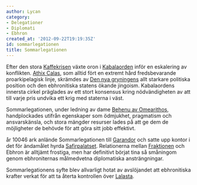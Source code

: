 ```yaml
---
author: Lycan
category:
- Delegationer
- Diplomati
- Ebhron
created_at: '2012-09-22T19:19:35Z'
id: sommarlegationen
title: Sommarlegationen
---
```

Efter den stora [Kaffekrisen] växte oron i [Kabalaorden] inför en eskalering av konflikten. [Athix Calas], som alltid fört en extremt hård fredsbevarande proarkipelagisk linje, skrämdes av [Den nya gryningens] allt starkare politiska position och den ebhronitiska statens ökande jingoism. Kabalaordens innersta cirkel präglades av ett stort konsensus kring nödvändigheten av att till varje pris undvika ett krig med staterna i väst.

Sommarlegationen, under ledning av dame [Behenu av Omearithos], handplockades utifrån egenskaper som ödmjukhet, pragmatism och ansvarskänsla, och stora mängder resurser lades på att ge dem de möjligheter de behövde för att göra sitt jobb effektivt.

år 10046 ark anlände Sommarlegationen till [Garandor] och satte upp kontor i det för ändamålet hyrda [Safirpalatset]. Relationerna mellan [Fraktionen] och Ebhron är alltjämt frostiga, men har definitivt börjat tina så småningom genom ebhroniternas målmedvetna diplomatiska ansträngningar.

Sommarlegationens syfte blev allvarligt hotat av avslöjandet att ebhronitiska krafter verkat för att ta återta kontrollen över [Lalasta].

  [Kaffekrisen]: Kaffekrisen
  [Kabalaorden]: Kabalaorden
  [Athix Calas]: Athix_Calas
  [Den nya gryningens]: Den_nya_gryningen
  [Behenu av Omearithos]: Behenu_av_Omearithos
  [Garandor]: Garandor
  [Safirpalatset]: Safirpalatset
  [Fraktionen]: Nammadi
  [Lalasta]: Lalasta
